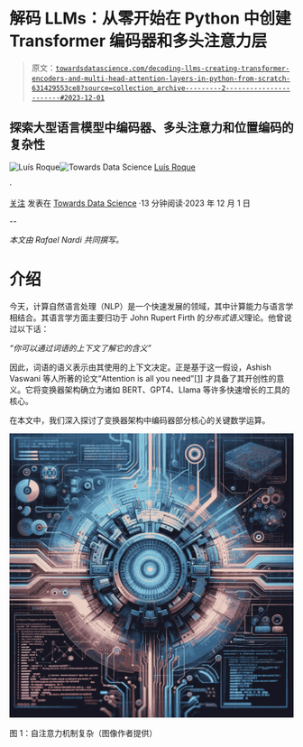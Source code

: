 # 解码 LLMs：从零开始在 Python 中创建 Transformer 编码器和多头注意力层

> 原文：[`towardsdatascience.com/decoding-llms-creating-transformer-encoders-and-multi-head-attention-layers-in-python-from-scratch-631429553ce8?source=collection_archive---------2-----------------------#2023-12-01`](https://towardsdatascience.com/decoding-llms-creating-transformer-encoders-and-multi-head-attention-layers-in-python-from-scratch-631429553ce8?source=collection_archive---------2-----------------------#2023-12-01)

## 探索大型语言模型中编码器、多头注意力和位置编码的复杂性

[](https://medium.com/@luisroque?source=post_page-----631429553ce8--------------------------------)![Luís Roque](https://medium.com/@luisroque?source=post_page-----631429553ce8--------------------------------)[](https://towardsdatascience.com/?source=post_page-----631429553ce8--------------------------------)![Towards Data Science](https://towardsdatascience.com/?source=post_page-----631429553ce8--------------------------------) [Luís Roque](https://medium.com/@luisroque?source=post_page-----631429553ce8--------------------------------)

·

[关注](https://medium.com/m/signin?actionUrl=https%3A%2F%2Fmedium.com%2F_%2Fsubscribe%2Fuser%2F2195f049db86&operation=register&redirect=https%3A%2F%2Ftowardsdatascience.com%2Fdecoding-llms-creating-transformer-encoders-and-multi-head-attention-layers-in-python-from-scratch-631429553ce8&user=Lu%C3%ADs+Roque&userId=2195f049db86&source=post_page-2195f049db86----631429553ce8---------------------post_header-----------) 发表在 [Towards Data Science](https://towardsdatascience.com/?source=post_page-----631429553ce8--------------------------------) ·13 分钟阅读·2023 年 12 月 1 日

--

[](https://medium.com/m/signin?actionUrl=https%3A%2F%2Fmedium.com%2F_%2Fbookmark%2Fp%2F631429553ce8&operation=register&redirect=https%3A%2F%2Ftowardsdatascience.com%2Fdecoding-llms-creating-transformer-encoders-and-multi-head-attention-layers-in-python-from-scratch-631429553ce8&source=-----631429553ce8---------------------bookmark_footer-----------)

*本文由 Rafael Nardi 共同撰写。*

# 介绍

今天，计算自然语言处理（NLP）是一个快速发展的领域，其中计算能力与语言学相结合。其语言学方面主要归功于 John Rupert Firth 的*分布式语义*理论。他曾说过以下话：

*“你可以通过词语的上下文了解它的含义”*

因此，词语的语义表示由其使用的上下文决定。正是基于这一假设，Ashish Vaswani 等人所著的论文“Attention is all you need”[[1]](https://github.com/zaai-ai/large-language-models-math/blob/main/attention_is_all_you_need.md#attention) 才具备了其开创性的意义。它将变换器架构确立为诸如 BERT、GPT4、Llama 等许多快速增长的工具的核心。

在本文中，我们深入探讨了变换器架构中编码器部分核心的关键数学运算。

![](img/4ac257ecfec0d1b7c2570c38e383cfbc.png)

图 1：自注意力机制复杂（图像作者提供）
